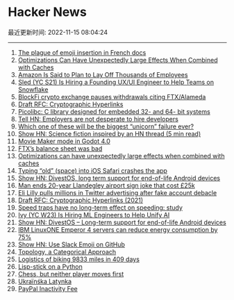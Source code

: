 # Hacker News

最近更新时间: 2022-11-15 08:04:24

--- 
1. [The plague of emoji insertion in French docs](https://bibelo.info/en/the-plague-of-emoji-in-docs/) 
2. [Optimizations Can Have Unexpectedly Large Effects When Combined with Caches](https://justinblank.com/notebooks/performanceoptimizationscanhaveunexpectedlylargeeffectswhencombinedwithcaches.html) 
3. [Amazon Is Said to Plan to Lay Off Thousands of Employees](https://www.nytimes.com/2022/11/14/technology/amazon-layoffs.html) 
4. [Sled (YC S21) Is Hiring a Founding UX/UI Engineer to Help Teams on Snowflake](https://snowsoft.notion.site/Founding-Engineer-UI-UX-remote-36927d874eae4bb48e7b03df7c2632f4) 
5. [BlockFi crypto exchange pauses withdrawals citing FTX/Alameda](https://blockfi.com/november-11-2022-blockfi-update) 
6. [Draft RFC: Cryptographic Hyperlinks](https://datatracker.ietf.org/doc/html/draft-sporny-hashlink-07) 
7. [Picolibc: C library designed for embedded 32- and 64- bit systems](https://github.com/picolibc/picolibc) 
8. [Tell HN: Employers are not desperate to hire developers](https://news.ycombinator.com/item?id=33596779) 
9. [Which one of these will be the biggest “unicorn” failure ever?](https://statmodeling.stat.columbia.edu/2022/11/14/which-one-of-these-will-be-the-biggest-unicorn-failure-ever/) 
10. [Show HN: Science fiction inspired by an HN thread (5 min read)](https://davidlaprade.github.io/your-dietbet-destroyed-the-world) 
11. [Movie Maker mode in Godot 4.0](https://godotengine.org/article/movie-maker-mode-arrives-in-godot-4) 
12. [FTX’s balance sheet was bad](https://www.bloomberg.com/opinion/articles/2022-11-14/ftx-s-balance-sheet-was-bad) 
13. [Optimizations can have unexpectedly large effects when combined with caches](https://justinblank.com/notebooks/performanceoptimizationscanhaveunexpectedlylargeeffectswhencombinedwithcaches.html) 
14. [Typing “old” (space) into iOS Safari crashes the app](https://twitter.com/matthew_d_green/status/1592209243331268608) 
15. [Show HN: DivestOS, long term support for end-of-life Android devices](https://divestos.org) 
16. [Man ends 20-year Llandegley airport sign joke that cost £25k](https://www.bbc.com/news/uk-wales-63600184) 
17. [Eli Lilly pulls millions in Twitter advertising after fake account debacle](https://endpts.com/aa/GNCCE127YE96J7TZ/?utm_medium=email&utm_campaign=1596%20-%20Eli%20Lilly%20reportedly%20halts%20Twitter%20ad%20spending%20after%20fake%20accounts%20Intellia%20touts%20new%20data%20from%20gene%20editing%20therapy%20Basic&utm_content=1596%20-%20Eli%20Lilly%20reportedly%20halts%20Twitter%20ad%20spending%20after%20fake%20accounts%20Intellia%20touts%20new%20data%20from%20gene%20editing%20therapy%20Basic+CID_0fa9b6fa9b5c73a2803c8bd50878620c&utm_source=ENDPOINTS%20emails&utm_term=Eli%20Lilly%20pulls%20millions%20in%20Twitter%20advertising%20after%20fake%20account%20debacle%20%20report) 
18. [Draft RFC: Cryptographic Hyperlinks (2021)](https://datatracker.ietf.org/doc/html/draft-sporny-hashlink-07) 
19. [Speed traps have no long-term effect on speeding: study](https://www.strongtowns.org/journal/2022/11/14/mdf2022-speed-traps-have-no-long-term-effect-on-speeding) 
20. [Ivy (YC W23) Is Hiring ML Engineers to Help Unify AI](https://www.ycombinator.com/companies/ivy/jobs) 
21. [Show HN: DivestOS – Long-term support for end-of-life Android devices](https://divestos.org) 
22. [IBM LinuxONE Emperor 4 servers can reduce energy consumption by 75%](https://www.ibm.com/uk-en/products/linuxone-emperor-4) 
23. [Show HN: Use Slack Emoji on GitHub](https://single-emoji.vercel.app) 
24. [Topology, a Categorical Approach](https://topology.mitpress.mit.edu/) 
25. [Logistics of biking 9833 miles in 409 days](https://www.peterispedaling.com/blog/wrap-up-trip-logistics) 
26. [Lisp-stick on a Python](https://docs.hylang.org/en/stable/tutorial.html) 
27. [Chess, but neither player moves first](https://chess2.fun) 
28. [Ukraïnśka Latynka](https://github.com/paiv/latynka) 
29. [PayPal Inactivity Fee](https://www.paypal.com/re/smarthelp/article/what-is-the-inactivity-fee-(eu-countries)-faq4427) 
